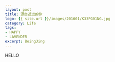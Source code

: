 ```yaml
---
layout: post
title: 源自遥远的你
logo: {{ site.url }}/images/201601/K33PG01NG.jpg
category: Life
tags:
- HAPPY
- LAVENDER
excerpt: BeingJing
---
```


HELLO